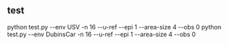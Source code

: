 ## test 
python test.py --env USV -n 16 --u-ref --epi 1 --area-size 4 --obs 0
python test.py --env DubinsCar -n 16 --u-ref --epi 1 --area-size 4 --obs 0